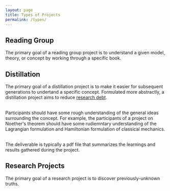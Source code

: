 ```yaml
---
layout: page
title: Types of Projects
permalink: /types/
---
```



## Reading Group

The primary goal of a reading group project is to understand a given model, theory, or concept by working through a specific book. 

## Distillation

The primary goal of a distillation project is to make it easier for subsequent generations to undertand a specific concept. 
Formulated more abstractly, a distillation project aims to reduce [research debt](https://distill.pub/2017/research-debt/). <br><br>

Participants should have some rough understanding of the general ideas surrounding the concept. For example, the participants of 
a project on Noether's theorem should have some rudiemntary understanding of the Lagrangian formulation and Hamiltonian formulation of classical mechanics. <br><br>

The deliverable is typically a pdf file that summarizes the learnings and results gathered during the project. 

## Research Projects

The  primary goal of a research project is to discover previously-unknown truths.
